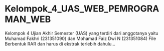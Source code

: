 # Kelompok_4_UAS_WEB_PEMROGRAMAN_WEB
Kelompok 4 Ujian Akhir Semester (UAS) yang terdiri dari anggotanya yaitu Muhamad Fakhri (231351090) dan Mohamad Faiz Dwi N (231351084)
File Berbentuk RAR dan harus di ekstrak terlebih dahulu...
